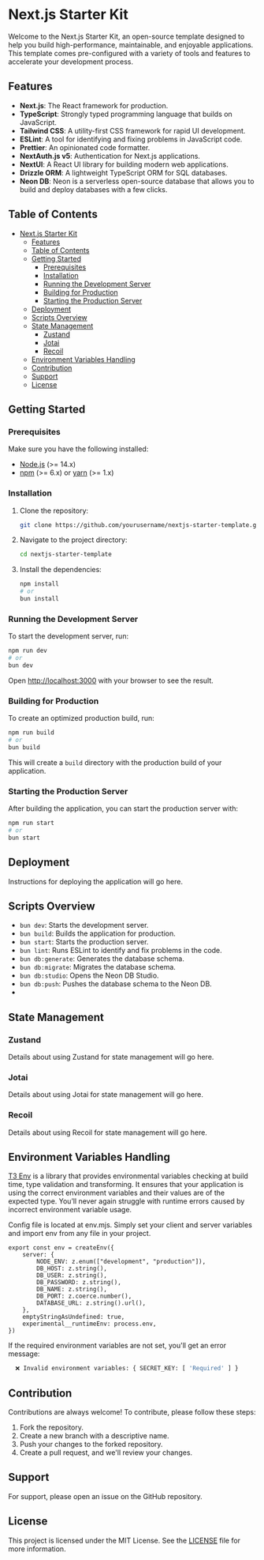 # Next.js Starter Kit

Welcome to the Next.js Starter Kit, an open-source template designed to help you build high-performance, maintainable, and enjoyable applications. This template comes pre-configured with a variety of tools and features to accelerate your development process.

## Features

- **Next.js**: The React framework for production.
- **TypeScript**: Strongly typed programming language that builds on JavaScript.
- **Tailwind CSS**: A utility-first CSS framework for rapid UI development.
- **ESLint**: A tool for identifying and fixing problems in JavaScript code.
- **Prettier**: An opinionated code formatter.
- **NextAuth.js v5**: Authentication for Next.js applications.
- **NextUI**: A React UI library for building modern web applications.
- **Drizzle ORM**: A lightweight TypeScript ORM for SQL databases.
- **Neon DB**: Neon is a serverless open-source database that allows you to build and deploy databases with a few clicks.

## Table of Contents

- [Next.js Starter Kit](#nextjs-starter-kit)
  - [Features](#features)
  - [Table of Contents](#table-of-contents)
  - [Getting Started](#getting-started)
    - [Prerequisites](#prerequisites)
    - [Installation](#installation)
    - [Running the Development Server](#running-the-development-server)
    - [Building for Production](#building-for-production)
    - [Starting the Production Server](#starting-the-production-server)
  - [Deployment](#deployment)
  - [Scripts Overview](#scripts-overview)
  - [State Management](#state-management)
    - [Zustand](#zustand)
    - [Jotai](#jotai)
    - [Recoil](#recoil)
  - [Environment Variables Handling](#environment-variables-handling)
  - [Contribution](#contribution)
  - [Support](#support)
  - [License](#license)

## Getting Started

### Prerequisites

Make sure you have the following installed:

- [Node.js](https://nodejs.org/) (>= 14.x)
- [npm](https://www.npmjs.com/) (>= 6.x) or [yarn](https://yarnpkg.com/) (>= 1.x)

### Installation

1. Clone the repository:

   ```bash
   git clone https://github.com/yourusername/nextjs-starter-template.git
   ```

2. Navigate to the project directory:

   ```bash
   cd nextjs-starter-template
   ```

3. Install the dependencies:

   ```bash
   npm install
   # or
   bun install
   ```

### Running the Development Server

To start the development server, run:

```bash
npm run dev
# or
bun dev
```

Open [http://localhost:3000](http://localhost:3000) with your browser to see the result.

### Building for Production

To create an optimized production build, run:

```bash
npm run build
# or
bun build
```

This will create a `build` directory with the production build of your application.

### Starting the Production Server

After building the application, you can start the production server with:

```bash
npm run start
# or
bun start
```

## Deployment

Instructions for deploying the application will go here.

## Scripts Overview

- `bun dev`: Starts the development server.
- `bun build`: Builds the application for production.
- `bun start`: Starts the production server.
- `bun lint`: Runs ESLint to identify and fix problems in the code.
- `bun db:generate`: Generates the database schema.
- `bun db:migrate`: Migrates the database schema.
- `bun db:studio`: Opens the Neon DB Studio.
- `bun db:push`: Pushes the database schema to the Neon DB.
-

## State Management

### Zustand

Details about using Zustand for state management will go here.

### Jotai

Details about using Jotai for state management will go here.

### Recoil

Details about using Recoil for state management will go here.

## Environment Variables Handling

[T3 Env](https://env.t3.gg/) is a library that provides environmental variables checking at build time, type validation and transforming. It ensures that your application is using the correct environment variables and their values are of the expected type. You’ll never again struggle with runtime errors caused by incorrect environment variable usage.

Config file is located at env.mjs. Simply set your client and server variables and import env from any file in your project.

```env
export const env = createEnv({
    server: {
        NODE_ENV: z.enum(["development", "production"]),
        DB_HOST: z.string(),
        DB_USER: z.string(),
        DB_PASSWORD: z.string(),
        DB_NAME: z.string(),
        DB_PORT: z.coerce.number(),
        DATABASE_URL: z.string().url(),
    },
    emptyStringAsUndefined: true,
    experimental__runtimeEnv: process.env,
})
```

If the required environment variables are not set, you'll get an error message:

```bash
  ❌ Invalid environment variables: { SECRET_KEY: [ 'Required' ] }
```

## Contribution

Contributions are always welcome! To contribute, please follow these steps:

1. Fork the repository.
2. Create a new branch with a descriptive name.
3. Push your changes to the forked repository.
4. Create a pull request, and we'll review your changes.

## Support

For support, please open an issue on the GitHub repository.

## License

This project is licensed under the MIT License. See the [LICENSE](LICENSE) file for more information.
